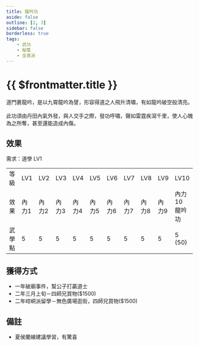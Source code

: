```yaml
---
title: 龍吟功
aside: false
outline: [2, 3]
sidebar: false
borderless: true
tags:
    - 武功
    - 秘笈
    - 全真派
---
```


# {{ $frontmatter.title }}

<BookItemIcon :size="`medium`" :needLink="false" :no="7005"></BookItemIcon>

道門蒼龍吟，是以九霄龍吟為譬，形容得道之人飛升清嘯，有如龍吟破空般清亮。
<br><br>
此功須由丹田內氣外發，與人交手之際，發功呼嘯，聲如雷霆疾瀉千里，使人心魄<br>
為之所奪，甚至還能造成內傷。
<br clear="all" />

## 效果

需求：道學 LV1

<table>
    <tr>
        <td>等級</td>
        <td>LV1</td>
        <td>LV2</td>
        <td>LV3</td>
        <td>LV4</td>
        <td>LV5</td>
        <td>LV6</td>
        <td>LV7</td>
        <td>LV8</td>
        <td>LV9</td>
        <td>LV10</td>
    </tr>
    <tr>
        <td>效果</td>
        <td>內力1</td>
        <td>內力2</td>
        <td>內力3</td>
        <td>內力4</td>
        <td>內力5</td>
        <td>內力6</td>
        <td>內力7</td>
        <td>內力8</td>
        <td>內力9</td>
        <td>內力10<br>龍吟功</td>
    </tr>
    <tr>
        <td>武學點</td>
        <td>5</td>
        <td>5</td>
        <td>5</td>
        <td>5</td>
        <td>5</td>
        <td>5</td>
        <td>5</td>
        <td>5</td>
        <td>5</td>
        <td>5 (50)</td>
    </tr>
</table>

## 獲得方式

-   一年破廟事件，幫公子打贏道士
-   二年三月上旬－四師兄買物($1500)
-   二年崆峒派留學－無色廣場逛街，四師兄買物($1500)

## 備註

-   夏侯蘭線建議學習，有驚喜
